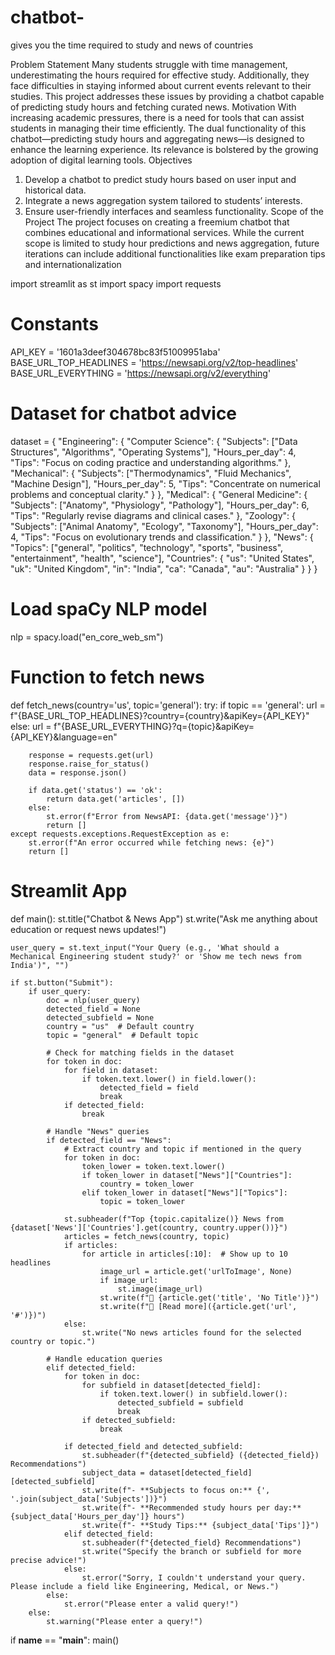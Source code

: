 # chatbot-
gives you the time required to study and news of countries

 Problem Statement
Many students struggle with time management, underestimating the hours required for effective study. Additionally, they face difficulties in staying informed about current events relevant to their studies. This project addresses these issues by providing a chatbot capable of predicting study hours and fetching curated news.
Motivation
With increasing academic pressures, there is a need for tools that can assist students in managing their time efficiently. The dual functionality of this chatbot—predicting study hours and aggregating news—is designed to enhance the learning experience. Its relevance is bolstered by the growing adoption of digital learning tools.
Objectives
1.	Develop a chatbot to predict study hours based on user input and historical data.
2.	Integrate a news aggregation system tailored to students’ interests.
3.	Ensure user-friendly interfaces and seamless functionality.
Scope of the Project
The project focuses on creating a freemium chatbot that combines educational and informational services. While the current scope is limited to study hour predictions and news aggregation, future iterations can include additional functionalities like exam preparation tips and internationalization


import streamlit as st
import spacy
import requests

# Constants
API_KEY = '1601a3deef304678bc83f51009951aba'  
BASE_URL_TOP_HEADLINES = 'https://newsapi.org/v2/top-headlines'
BASE_URL_EVERYTHING = 'https://newsapi.org/v2/everything'

# Dataset for chatbot advice
dataset = {
    "Engineering": {
        "Computer Science": {
            "Subjects": ["Data Structures", "Algorithms", "Operating Systems"],
            "Hours_per_day": 4,
            "Tips": "Focus on coding practice and understanding algorithms."
        },
        "Mechanical": {
            "Subjects": ["Thermodynamics", "Fluid Mechanics", "Machine Design"],
            "Hours_per_day": 5,
            "Tips": "Concentrate on numerical problems and conceptual clarity."
        }
    },
    "Medical": {
        "General Medicine": {
            "Subjects": ["Anatomy", "Physiology", "Pathology"],
            "Hours_per_day": 6,
            "Tips": "Regularly revise diagrams and clinical cases."
        },
        "Zoology": {
            "Subjects": ["Animal Anatomy", "Ecology", "Taxonomy"],
            "Hours_per_day": 4,
            "Tips": "Focus on evolutionary trends and classification."
        }
    },
    "News": {
        "Topics": ["general", "politics", "technology", "sports", "business", "entertainment", "health", "science"],
        "Countries": {
            "us": "United States",
            "uk": "United Kingdom",
            "in": "India",
            "ca": "Canada",
            "au": "Australia"
        }
    }
}

# Load spaCy NLP model
nlp = spacy.load("en_core_web_sm")

# Function to fetch news
def fetch_news(country='us', topic='general'):
    try:
        if topic == 'general':
            url = f"{BASE_URL_TOP_HEADLINES}?country={country}&apiKey={API_KEY}"
        else:
            url = f"{BASE_URL_EVERYTHING}?q={topic}&apiKey={API_KEY}&language=en"

        response = requests.get(url)
        response.raise_for_status()
        data = response.json()

        if data.get('status') == 'ok':
            return data.get('articles', [])
        else:
            st.error(f"Error from NewsAPI: {data.get('message')}")
            return []
    except requests.exceptions.RequestException as e:
        st.error(f"An error occurred while fetching news: {e}")
        return []

# Streamlit App
def main():
    st.title("Chatbot & News App")
    st.write("Ask me anything about education or request news updates!")

    user_query = st.text_input("Your Query (e.g., 'What should a Mechanical Engineering student study?' or 'Show me tech news from India')", "")

    if st.button("Submit"):
        if user_query:
            doc = nlp(user_query)
            detected_field = None
            detected_subfield = None
            country = "us"  # Default country
            topic = "general"  # Default topic

            # Check for matching fields in the dataset
            for token in doc:
                for field in dataset:
                    if token.text.lower() in field.lower():
                        detected_field = field
                        break
                if detected_field:
                    break

            # Handle "News" queries
            if detected_field == "News":
                # Extract country and topic if mentioned in the query
                for token in doc:
                    token_lower = token.text.lower()
                    if token_lower in dataset["News"]["Countries"]:
                        country = token_lower
                    elif token_lower in dataset["News"]["Topics"]:
                        topic = token_lower

                st.subheader(f"Top {topic.capitalize()} News from {dataset['News']['Countries'].get(country, country.upper())}")
                articles = fetch_news(country, topic)
                if articles:
                    for article in articles[:10]:  # Show up to 10 headlines
                        image_url = article.get('urlToImage', None)
                        if image_url:
                            st.image(image_url)
                        st.write(f"📰 {article.get('title', 'No Title')}")
                        st.write(f"🔗 [Read more]({article.get('url', '#')})")
                else:
                    st.write("No news articles found for the selected country or topic.")

            # Handle education queries
            elif detected_field:
                for token in doc:
                    for subfield in dataset[detected_field]:
                        if token.text.lower() in subfield.lower():
                            detected_subfield = subfield
                            break
                    if detected_subfield:
                        break

                if detected_field and detected_subfield:
                    st.subheader(f"{detected_subfield} ({detected_field}) Recommendations")
                    subject_data = dataset[detected_field][detected_subfield]
                    st.write(f"- **Subjects to focus on:** {', '.join(subject_data['Subjects'])}")
                    st.write(f"- **Recommended study hours per day:** {subject_data['Hours_per_day']} hours")
                    st.write(f"- **Study Tips:** {subject_data['Tips']}")
                elif detected_field:
                    st.subheader(f"{detected_field} Recommendations")
                    st.write("Specify the branch or subfield for more precise advice!")
                else:
                    st.error("Sorry, I couldn't understand your query. Please include a field like Engineering, Medical, or News.")
            else:
                st.error("Please enter a valid query!")
        else:
            st.warning("Please enter a query!")

if __name__ == "__main__":
    main()

                    
